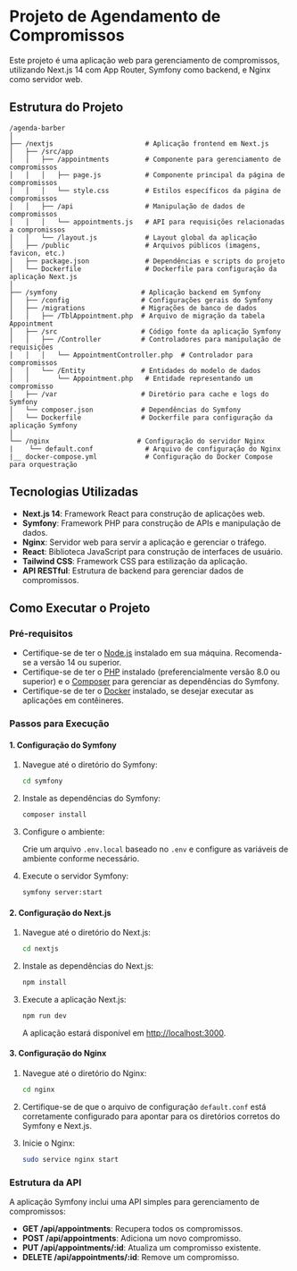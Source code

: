 # Projeto de Agendamento de Compromissos

Este projeto é uma aplicação web para gerenciamento de compromissos, utilizando Next.js 14 com App Router, Symfony como backend, e Nginx como servidor web.

## Estrutura do Projeto

```
/agenda-barber
│
├── /nextjs                       # Aplicação frontend em Next.js
│   ├── /src/app
│   │   ├── /appointments         # Componente para gerenciamento de compromissos
│   │   │   ├── page.js           # Componente principal da página de compromissos
│   │   │   └── style.css         # Estilos específicos da página de compromissos
│   │   ├── /api                  # Manipulação de dados de compromissos
│   │   │   └── appointments.js   # API para requisições relacionadas a compromissos
│   │   └── /layout.js            # Layout global da aplicação
│   ├── /public                   # Arquivos públicos (imagens, favicon, etc.)
│   ├── package.json              # Dependências e scripts do projeto
│   └── Dockerfile                # Dockerfile para configuração da aplicação Next.js
│
├── /symfony                     # Aplicação backend em Symfony
│   ├── /config                  # Configurações gerais do Symfony
│   ├── /migrations              # Migrações de banco de dados
│   │   ├── /TblAppointment.php  # Arquivo de migração da tabela Appointment
│   ├── /src                     # Código fonte da aplicação Symfony
│   │   ├── /Controller          # Controladores para manipulação de requisições
│   │   │   └── AppointmentController.php  # Controlador para compromissos
│   │   └── /Entity              # Entidades do modelo de dados
│   │       └── Appointment.php   # Entidade representando um compromisso
│   ├── /var                     # Diretório para cache e logs do Symfony
│   └── composer.json            # Dependências do Symfony
│   └── Dockerfile               # Dockerfile para configuração da aplicação Symfony
│
└── /nginx                      # Configuração do servidor Nginx
|    └── default.conf             # Arquivo de configuração do Nginx
|__ docker-compose.yml            # Configuração do Docker Compose para orquestração
```

## Tecnologias Utilizadas

- **Next.js 14**: Framework React para construção de aplicações web.
- **Symfony**: Framework PHP para construção de APIs e manipulação de dados.
- **Nginx**: Servidor web para servir a aplicação e gerenciar o tráfego.
- **React**: Biblioteca JavaScript para construção de interfaces de usuário.
- **Tailwind CSS**: Framework CSS para estilização da aplicação.
- **API RESTful**: Estrutura de backend para gerenciar dados de compromissos.

## Como Executar o Projeto

### Pré-requisitos

- Certifique-se de ter o [Node.js](https://nodejs.org/) instalado em sua máquina. Recomenda-se a versão 14 ou superior.
- Certifique-se de ter o [PHP](https://www.php.net/) instalado (preferencialmente versão 8.0 ou superior) e o [Composer](https://getcomposer.org/) para gerenciar as dependências do Symfony.
- Certifique-se de ter o [Docker](https://www.docker.com/) instalado, se desejar executar as aplicações em contêineres.

### Passos para Execução

#### 1. Configuração do Symfony

1. Navegue até o diretório do Symfony:

   ```bash
   cd symfony
   ```

2. Instale as dependências do Symfony:

   ```bash
   composer install
   ```

3. Configure o ambiente:

   Crie um arquivo `.env.local` baseado no `.env` e configure as variáveis de ambiente conforme necessário.

4. Execute o servidor Symfony:

   ```bash
   symfony server:start
   ```

#### 2. Configuração do Next.js

1. Navegue até o diretório do Next.js:

   ```bash
   cd nextjs
   ```

2. Instale as dependências do Next.js:

   ```bash
   npm install
   ```

3. Execute a aplicação Next.js:

   ```bash
   npm run dev
   ```

   A aplicação estará disponível em [http://localhost:3000](http://localhost:3000).

#### 3. Configuração do Nginx

1. Navegue até o diretório do Nginx:

   ```bash
   cd nginx
   ```

2. Certifique-se de que o arquivo de configuração `default.conf` está corretamente configurado para apontar para os diretórios corretos do Symfony e Next.js.

3. Inicie o Nginx:

   ```bash
   sudo service nginx start
   ```

### Estrutura da API

A aplicação Symfony inclui uma API simples para gerenciamento de compromissos:

- **GET /api/appointments**: Recupera todos os compromissos.
- **POST /api/appointments**: Adiciona um novo compromisso.
- **PUT /api/appointments/:id**: Atualiza um compromisso existente.
- **DELETE /api/appointments/:id**: Remove um compromisso.

```

```
